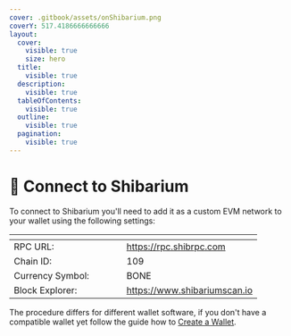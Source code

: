 ```yaml
---
cover: .gitbook/assets/onShibarium.png
coverY: 517.4186666666666
layout:
  cover:
    visible: true
    size: hero
  title:
    visible: true
  description:
    visible: true
  tableOfContents:
    visible: true
  outline:
    visible: true
  pagination:
    visible: true
---
```


# 🐶 Connect to Shibarium

To connect to Shibarium you'll need to add it as a custom EVM network to your wallet using the following settings:

<table><thead><tr><th width="186"></th><th></th></tr></thead><tbody><tr><td>RPC URL:</td><td><a href="https://rpc.shibrpc.com">https://rpc.shibrpc.com</a></td></tr><tr><td>Chain ID:</td><td>109</td></tr><tr><td>Currency Symbol:</td><td>BONE</td></tr><tr><td>Block Explorer:</td><td><a href="https://shibariumscan.io">https://www.shibariumscan.io</a></td></tr></tbody></table>

The procedure differs for different wallet software, if you don't have a compatible wallet yet follow the guide how to [Create a Wallet](chewyswap-intro/get-started/create-a-wallet.md).
